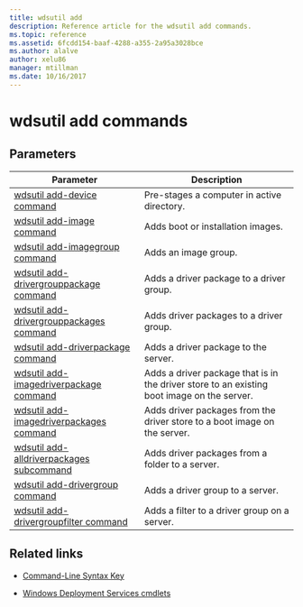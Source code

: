 ```yaml
---
title: wdsutil add
description: Reference article for the wdsutil add commands.
ms.topic: reference
ms.assetid: 6fcdd154-baaf-4288-a355-2a95a3028bce
ms.author: alalve
author: xelu86
manager: mtillman
ms.date: 10/16/2017
---
```


# wdsutil add commands



## Parameters

| Parameter | Description |
|--|--|
| [wdsutil add-device command](wdsutil-add-device.md) | Pre-stages a computer in active directory. |
| [wdsutil add-image command](wdsutil-add-image.md) | Adds boot or installation images. |
| [wdsutil add-imagegroup command](wdsutil-add-imagegroup.md) | Adds an image group. |
| [wdsutil add-drivergrouppackage command](wdsutil-add-drivergrouppackage.md) | Adds a driver package to a driver group. |
| [wdsutil add-drivergrouppackages command](wdsutil-add-drivergrouppackages.md) | Adds driver packages to a driver group. |
| [wdsutil add-driverpackage command](wdsutil-add-driverpackage.md) | Adds a driver package to the server. |
| [wdsutil add-imagedriverpackage command](wdsutil-add-imagedriverpackage.md) | Adds a driver package that is in the driver store to an existing boot image on the server. |
| [wdsutil add-imagedriverpackages command](wdsutil-add-imagedriverpackages.md) | Adds driver packages from the driver store to a boot image on the server. |
| [wdsutil add-alldriverpackages subcommand](wdsutil-add-alldriverpackages.md) | Adds driver packages from a folder to a server. |
| [wdsutil add-drivergroup command](wdsutil-add-drivergroup.md) | Adds a driver group to a server. |
| [wdsutil add-drivergroupfilter command](wdsutil-add-drivergroupfilter.md) | Adds a filter to a driver group on a server. |

## Related links

- [Command-Line Syntax Key](command-line-syntax-key.md)

- [Windows Deployment Services cmdlets](/powershell/module/wds)
